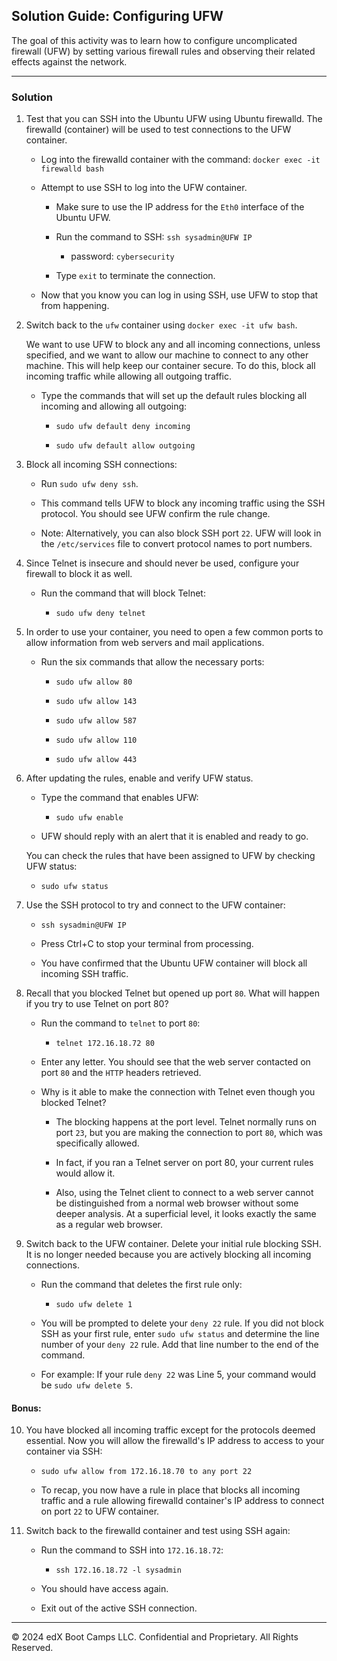 ## Solution Guide: Configuring UFW

The goal of this activity was to learn how to configure uncomplicated firewall (UFW) by setting various firewall rules and observing their related effects against the network.

--- 

### Solution

1. Test that you can SSH into the Ubuntu UFW using Ubuntu firewalld. The firewalld (container) will be used to test connections to the UFW container.

    - Log into the firewalld container with the command: `docker exec -it firewalld bash`
 
    - Attempt to use SSH to log into the UFW container.

        - Make sure to use the IP address for the `Eth0` interface of the Ubuntu UFW. 

        - Run the command to SSH: `ssh sysadmin@UFW IP`
            - password: `cybersecurity`

        - Type `exit` to terminate the connection.

    - Now that you know you can log in using SSH, use UFW to stop that from happening.

2. Switch back to the `ufw` container using `docker exec -it ufw bash`. 

    We want to use UFW to block any and all incoming connections, unless specified, and we want to allow our machine to connect to any other machine. This will help keep our container secure. To do this, block all incoming traffic while allowing all outgoing traffic.

    -  Type the commands that will set up the default rules blocking all incoming and allowing all outgoing:

        - `sudo ufw default deny incoming`

        - `sudo ufw default allow outgoing`

3. Block all incoming SSH connections:

   - Run `sudo ufw deny ssh`.

   - This command tells UFW to block any incoming traffic using the SSH protocol. You should see UFW confirm the rule change.

    - Note: Alternatively, you can also block SSH port `22`. UFW will look in the `/etc/services` file to convert protocol names to port numbers.

4. Since Telnet is insecure and should never be used, configure your firewall to block it as well.

    - Run the command that will block Telnet:

      - `sudo ufw deny telnet`

5. In order to use your container, you need to open a few common ports to allow information from web servers and mail applications.

    - Run the six commands that allow the necessary ports:

        - `sudo ufw allow 80`

        - `sudo ufw allow 143`

        - `sudo ufw allow 587`

        - `sudo ufw allow 110`

        - `sudo ufw allow 443`

6. After updating the rules, enable and verify UFW status.

   - Type the command that enables UFW: 

     - `sudo ufw enable`
   
   - UFW should reply with an alert that it is enabled and ready to go.

   You can check the rules that have been assigned to UFW by checking UFW status:
     
     - `sudo ufw status`

7. Use the SSH protocol to try and connect to the UFW container:

    - `ssh sysadmin@UFW IP`

    - Press Ctrl+C to stop your terminal from processing.

    - You have confirmed that the Ubuntu UFW container will block all incoming SSH traffic.

8. Recall that you blocked Telnet but opened up port `80`. What will happen if you try to use Telnet on port 80?

    - Run the command to `telnet` to port `80`:

        - `telnet 172.16.18.72 80`

    - Enter any letter. You should see that the web server contacted on port `80` and the `HTTP` headers retrieved.    
    
    - Why is it able to make the connection with Telnet even though you blocked Telnet?
    
       - The blocking happens at the port level. Telnet normally runs on port `23`, but you are making the connection to port `80`, which was specifically allowed. 
        
        - In fact, if you ran a Telnet server on port 80, your current rules would allow it.

        - Also, using the Telnet client to connect to a web server cannot be distinguished from a normal web browser without some deeper analysis. At a superficial level, it looks exactly the same as a regular web browser.

9. Switch back to the UFW container. Delete your initial rule blocking SSH. It is no longer needed because you are actively blocking all incoming connections.

    - Run the command that deletes the first rule only:

        - `sudo ufw delete 1`
    
    - You will be prompted to delete your `deny 22` rule. If you did not block SSH as your first rule, enter `sudo ufw status` and determine the line number of your `deny 22` rule. Add that line number to the end of the command. 

     - For example: If your rule `deny 22` was Line 5, your command would be `sudo ufw delete 5`.

#### Bonus: 

10. You have blocked all incoming traffic except for the protocols deemed essential. Now you will allow the firewalld's IP address to access to your container via SSH:

    - `sudo ufw allow from 172.16.18.70 to any port 22`

    - To recap, you now have a rule in place that blocks all incoming traffic and a rule allowing firewalld container's IP address to connect on port `22` to UFW container.
    
11. Switch back to the firewalld container and test using SSH again:

    - Run the command to SSH into `172.16.18.72`:

        - `ssh 172.16.18.72 -l sysadmin`

    - You should have access again.

    - Exit out of the active SSH connection.

---

© 2024 edX Boot Camps LLC. Confidential and Proprietary. All Rights Reserved.

